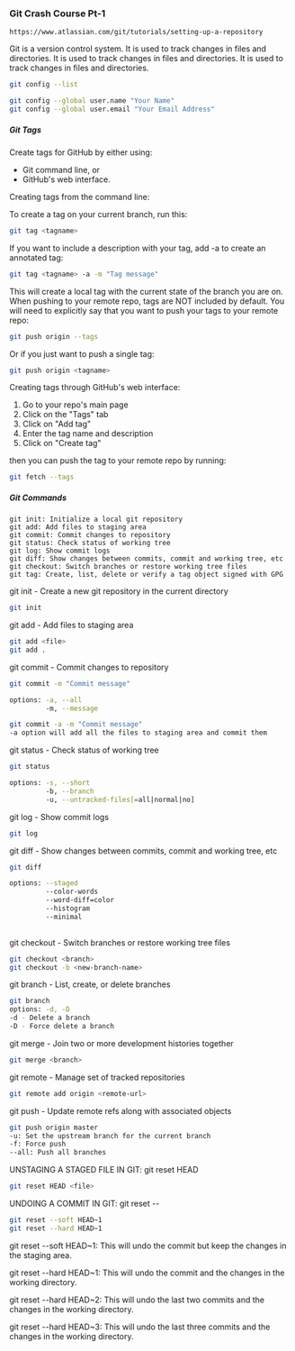 ### Git Crash Course Pt-1

`https://www.atlassian.com/git/tutorials/setting-up-a-repository`

Git is a version control system. It is used to track changes in files and directories. It is used to track changes in files and directories. It is used to track changes in files and directories.

```bash
git config --list

git config --global user.name "Your Name"
git config --global user.email "Your Email Address"
```


##### Git Tags

Create tags for GitHub by either using:

- Git command line, or
- GitHub's web interface.

Creating tags from the command line:

To create a tag on your current branch, run this:

```bash
git tag <tagname>
```

If you want to include a description with your tag, add -a to create an annotated tag:

```bash
git tag <tagname> -a -m "Tag message"
```


This will create a local tag with the current state of the branch you are on. When pushing to your remote repo, tags are NOT included by default. You will need to explicitly say that you want to push your tags to your remote repo:


```bash
git push origin --tags
```

Or if you just want to push a single tag:

```bash
git push origin <tagname>
```

Creating tags through GitHub's web interface:

1. Go to your repo's main page
2. Click on the "Tags" tab
3. Click on "Add tag"
4. Enter the tag name and description
5. Click on "Create tag"

then you can push the tag to your remote repo by running:

```bash
git fetch --tags
```

##### Git Commands

```
git init: Initialize a local git repository
git add: Add files to staging area
git commit: Commit changes to repository
git status: Check status of working tree
git log: Show commit logs
git diff: Show changes between commits, commit and working tree, etc
git checkout: Switch branches or restore working tree files
git tag: Create, list, delete or verify a tag object signed with GPG
```

git init - Create a new git repository in the current directory

```bash
git init
```

git add - Add files to staging area

```bash
git add <file>
git add .
```

git commit - Commit changes to repository

```bash
git commit -m "Commit message"

options: -a, --all
         -m, --message

git commit -a -m "Commit message"
-a option will add all the files to staging area and commit them
```

git status - Check status of working tree

```bash
git status

options: -s, --short
         -b, --branch
         -u, --untracked-files[=all|normal|no]
```

git log - Show commit logs

```bash
git log
```

git diff - Show changes between commits, commit and working tree, etc

```bash
git diff

options: --staged
         --color-words
         --word-diff=color
         --histogram
         --minimal
         


```

git checkout - Switch branches or restore working tree files

```bash
git checkout <branch>
git checkout -b <new-branch-name>
```

git branch - List, create, or delete branches

```bash
git branch
options: -d, -D
-d - Delete a branch
-D - Force delete a branch
```

git merge - Join two or more development histories together

```bash
git merge <branch>
```

git remote - Manage set of tracked repositories

```bash
git remote add origin <remote-url>
```

git push - Update remote refs along with associated objects

```bash
git push origin master
-u: Set the upstream branch for the current branch
-f: Force push
--all: Push all branches
```


UNSTAGING A STAGED FILE IN GIT: git reset HEAD <file>

```bash
git reset HEAD <file>
```

UNDOING A COMMIT IN GIT: git reset --

```bash
git reset --soft HEAD~1
git reset --hard HEAD~1
```

git reset --soft HEAD~1: This will undo the commit but keep the changes in the staging area.

git reset --hard HEAD~1: This will undo the commit and the changes in the working directory.

git reset --hard HEAD~2: This will undo the last two commits and the changes in the working directory.

git reset --hard HEAD~3: This will undo the last three commits and the changes in the working directory.
